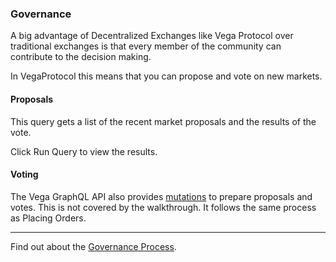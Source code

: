 ### Governance

A big advantage of Decentralized Exchanges like Vega Protocol over traditional exchanges is that every member of the community can contribute to the decision making.

In VegaProtocol this means that you can propose and vote on new markets.

#### Proposals

This query gets a list of the recent market proposals and the results of the vote.

Click Run Query to view the results.

#### Voting

The Vega GraphQL API also provides <a href="https://docs.fairground.vega.xyz/api/graphql/mutation.doc.html" rel="noreferrer" target="_blank">mutations</a> to prepare proposals and votes. This is not covered by the walkthrough. It follows the same process as Placing Orders.
___
Find out about the <a href="https://docs.fairground.vega.xyz/docs/trading-questions/#governance" target="_blank">Governance Process</a>.